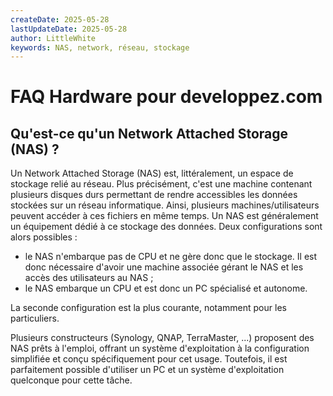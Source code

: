 ```yaml
---
createDate: 2025-05-28
lastUpdateDate: 2025-05-28
author: LittleWhite
keywords: NAS, network, réseau, stockage
---
```


# FAQ Hardware pour developpez.com

## Qu'est-ce qu'un Network Attached Storage (NAS) ?

Un Network Attached Storage (NAS) est, littéralement, un espace de stockage relié au réseau. Plus précisément, c'est une machine contenant plusieurs disques durs permettant de rendre accessibles les données stockées sur un réseau informatique. Ainsi, plusieurs machines/utilisateurs peuvent accéder à ces fichiers en même temps.
Un NAS est généralement un équipement dédié à ce stockage des données. Deux configurations sont alors possibles :

- le NAS n'embarque pas de CPU et ne gère donc que le stockage. Il est donc nécessaire d'avoir une machine associée gérant le NAS et les accès des utilisateurs au NAS ;
- le NAS embarque un CPU et est donc un PC spécialisé et autonome.

La seconde configuration est la plus courante, notamment pour les particuliers.

Plusieurs constructeurs (Synology, QNAP, TerraMaster, ...) proposent des NAS prêts à l'emploi, offrant un système d'exploitation à la configuration simplifiée et conçu spécifiquement pour cet usage. Toutefois, il est parfaitement possible d'utiliser un PC et un système d'exploitation quelconque pour cette tâche.